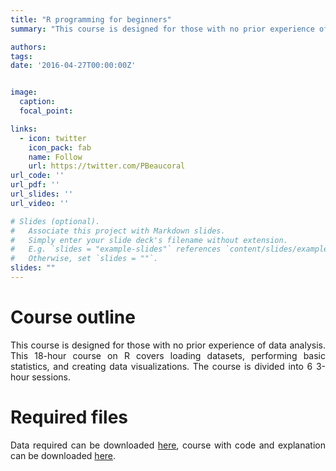 ```yaml
---
title: "R programming for beginners"
summary: "This course is designed for those with no prior experience of data analysis. This 18-hour course on R covers loading datasets, performing basic statistics, and creating data visualizations. The course is divided into 6 3-hour sessions."

authors: 
tags:
date: '2016-04-27T00:00:00Z'


image:
  caption:
  focal_point: 

links:
  - icon: twitter
    icon_pack: fab
    name: Follow
    url: https://twitter.com/PBeaucoral
url_code: ''
url_pdf: ''
url_slides: ''
url_video: ''

# Slides (optional).
#   Associate this project with Markdown slides.
#   Simply enter your slide deck's filename without extension.
#   E.g. `slides = "example-slides"` references `content/slides/example-slides.md`.
#   Otherwise, set `slides = ""`.
slides: ""
---
```


<div style="text-align: justify;">

# Course outline
This course is designed for those with no prior experience of data analysis. This 18-hour course on R covers loading datasets, performing basic statistics, and creating data visualizations. The course is divided into 6 3-hour sessions.

# Required files

Data required can be downloaded [here](https://pierrebeaucoral.github.io/course/r-for-beginners/Data.zip), course with code and explanation can be downloaded [here](https://pierrebeaucoral.github.io/course/r-for-beginners/CoursR.html). 
